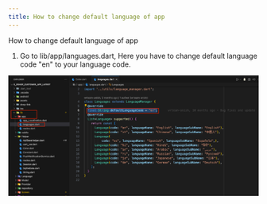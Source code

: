 ```yaml
---
title: How to change default language of app
---
```


How to change default language of app

1. Go to lib/app/languages.dart, Here you have to change default language code "en" to your language code.

![eShop](/img/applang.png) 

